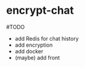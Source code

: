 # encrypt-chat

#TODO 
- add Redis for chat history
- add encryption
- add docker
- (maybe) add front
